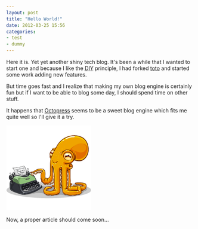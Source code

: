 ```yaml
---
layout: post
title: "Hello World!"
date: 2012-03-25 15:56
categories:
- test
- dummy
---
```


Here it is. Yet yet another shiny tech blog. It's been a while that I wanted to
start one and because I like the <abbr title="Do-It-Yourself">DIY</abbr>
principle, I had forked [toto](https://github.com/cloudhead/toto) and started
some work adding new features.

But time goes fast and I realize that making my own blog engine is certainly
fun but if I want to be able to blog some day, I should spend time on other
stuff.

It happens that [Octopress](https://github.com/imathis/octopress) seems to be a
sweet blog engine which fits me quite well so I'll give it a try.

![Octopress logo](/images/posts/2012-03-25-hello-world/octopress-logo.png)

Now, a proper article should come soon...

